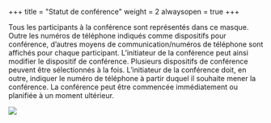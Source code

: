 +++
title = "Statut de conférence"
weight = 2
alwaysopen = true
+++

Tous les participants à la conférence sont représentés dans ce masque.
Outre les numéros de téléphone indiqués comme dispositifs pour
conférence, d’autres moyens de communication/numéros de téléphone sont
affichés pour chaque participant. L’initiateur de la conférence peut
ainsi modifier le dispositif de conférence. Plusieurs dispositifs de
conférence peuvent être sélectionnés à la fois. L’initiateur de la
conférence doit, en outre, indiquer le numéro de téléphone à partir
duquel il souhaite mener la conférence. La conférence peut être
commencée immédiatement ou planifiée à un moment ultérieur.

![](/img/konferenustatus_f.bf021e2eeb886c7c0a4c31bf5fb0b5be.png)


